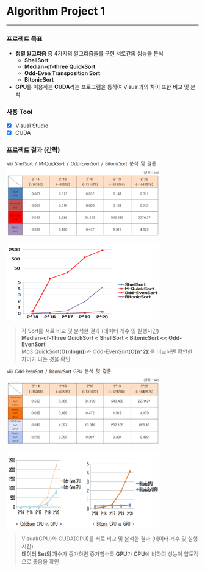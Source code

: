 # Algorithm Project 1
* * *
### 프로젝트 목표
* **정렬 알고리즘** 중 4가지의 알고리즘을를 구현 서로간의 성능을 분석  
  * **ShellSort**  
  * **Median-of-three QuickSort**  
  * **Odd-Even Transposition Sort**  
  * **BitonicSort**  
* **GPU**를 이용하는 **CUDA**라는 프로그램을 통하여 Visual과의 차이 또한 비교 및 분석
### 사용 Tool
- [x] Visual Studio  
- [x] CUDA  
### 프로젝트 결과 (간략)
<img src="/image/d1.png" width="400px" height="200px" alt="BlockDiagram"></img><br/><br/>
<img src="/image/d2.png" width="400px" height="200px" alt="BlockDiagram"></img><br/>
> 각 Sort를 서로 비교 및 분석한 결과 (데이터 개수 및 실행시간)  
> **Median-of-Three QuickSort < ShellSort < BitonicSort << Odd-EvenSort**  
> Mo3 QuickSort(**O(nlogn)**)과 Odd-EvenSort(**O(n^2)**)을 비교하면 확연한 차이가 나는 것을 확인  

<img src="/image/d3.png" width="400px" height="200px" alt="BlockDiagram"></img><br/><br/>
<img src="/image/d4.png" width="400px" height="200px" alt="BlockDiagram"></img><br/>
> Visual(CPU)와 CUDA(GPU)를 서로 비교 및 분석한 결과 (데이터 개수 및 실행시간)  
> **데이터 Set의 개수**가 증가하면 증가할수록 **GPU**가 **CPU**에 비하여 성능이 압도적으로 좋음을 확인
